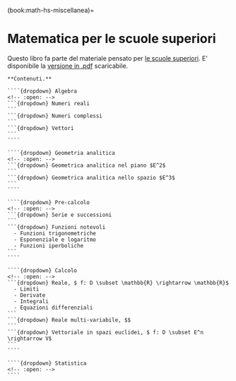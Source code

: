 (book:math-hs-miscellanea)=
# Matematica per le scuole superiori

Questo libro fa parte del materiale pensato per [le scuole superiori](https://basics2022.github.io/bbooks-hs). E' disponibile la [versione in .pdf](https://www.github.com/Basics2022/bbooks-math-miscellanea-hs/blob/master/_build/latex/book.pdf) scaricabile.


`````{only} html
**Contenuti.**

````{dropdown} Algebra
<!-- :open: -->
```{dropdown} Numeri reali
```
```{dropdown} Numeri complessi
```
```{dropdown} Vettori
```
````

````{dropdown} Geometria analitica
<!-- :open: -->
```{dropdown} Geometrica analitica nel piano $E^2$
```
```{dropdown} Geometrica analitica nello spazio $E^3$
```
````

````{dropdown} Pre-calcolo
<!-- :open: -->
```{dropdown} Serie e successioni
```
```{dropdown} Funzioni notevoli
  - Funzioni trigonometriche
  - Esponenziale e logaritmo
  - Funzioni iperboliche
```
````

````{dropdown} Calcolo
<!-- :open: -->
```{dropdown} Reale, $ f: D \subset \mathbb{R} \rightarrow \mathbb{R}$
  - Limiti
  - Derivate
  - Integrali
  - Equazioni differenziali
```
```{dropdown} Reale multi-variabile, $$
```
```{dropdown} Vettoriale in spazi euclidei, $ f: D \subset E^n \rightarrow V$
```
````

````{dropdown} Statistica
<!-- :open: -->
````

`````







<!--
- Algebra: reale, complessa, vettoriale/tensoriale
  - oggetti; operazioni; calcolo letterale; equazioni e disequazioni, sistemi;

- Geometria analitica

- Calcolo infinitesimale, f: R -> R
- Calcolo: reale, complesso, vettoriale/tensoriale
  - funzioni, limiti, derivate, integrali

- Statistica
  - ...
  - ...
  - ...

-->


<!--
<span style="color:red">
Questo libro potrebbe diventare la **landing page** per la matematica delle scuole superiori. 
Per ora colleziona gli argomenti di matematica delle scuole superiori. L'organizzazione migliore verrà decisa in un secondo momento.
</span>
-->

<!--
## Obiettivi
- Descrizione dello spazio e di oggetti (matematici e fisici) nello spazio
- ...

## Argomenti
### Argomenti principali
**Vettori.** Algebra e cenni di calcolo vettoriale in spazi euclidei (con coordinate cartesiane).

**Geometria analitica nel piano e nello spazio.**

**Calcolo infinitesimale.**

**Statistica.**

### Argomenti utili
Lista di argomenti utili, per trattare in maniera sufficientemente completa gli argomenti principali, anche se possono non essere svolti in maniera esaustiva: anche se le sezioni verranno scritte in maniera completa, si può pensare che queste siano solo sezioni di "appoggio" o di approfondimento personale per i più curiosi. Questi argomenti possono costituire il corpo vero e proprio della miscellanea di matematica per il triennio.

**Serie e successioni.**

**Algebra complessa e cenni di calcolo complesso.**

**Algebra lineare.**

### Pre-requisiti
**Insiemistica e logica.**

**Algebra sui numeri reali.**

**Geometria euclidea.**
-->



